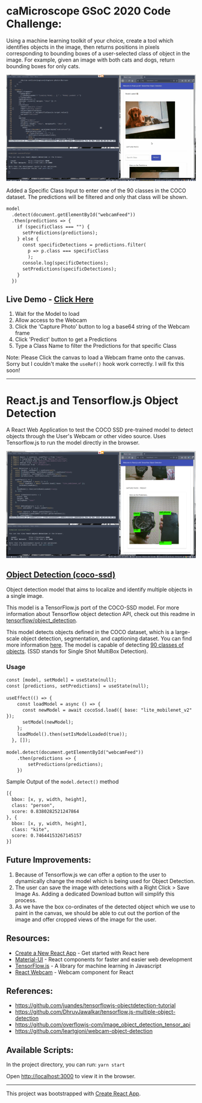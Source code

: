 # caMicroscope GSoC 2020 Code Challenge:

Using a machine learning toolkit of your choice, create a tool which identifies objects in the image, then returns positions in pixels corresponding to bounding boxes of a user-selected class of object in the image. For example, given an image with both cats and dogs, return bounding boxes for only cats.

![working_gif](/Screenshots/1.gif)

Added a Specific Class Input to enter one of the 90 classes in the COCO dataset. The predictions will be filtered and only that class will be shown.

```
model
  .detect(document.getElementById("webcamFeed"))
  .then(predictions => {
    if (specificClass === "") {
      setPredictions(predictions);
    } else {
      const specificDetections = predictions.filter(
        p => p.class === specificClass
        );
      console.log(specificDetections);
      setPredictions(specificDetections);
    }
  })
```

## Live Demo - [Click Here](https://angry-tesla-845375.netlify.com/)

1. Wait for the Model to load
2. Allow access to the Webcam
3. Click the 'Capture Photo' button to log a base64 string of the Webcam frame
4. Click 'Predict' button to get a Predictions
5. Type a Class Name to filter the Predictions for that specific Class

Note: Please Click the canvas to load a Webcam frame onto the canvas. Sorry but I couldn't make the `useRef()` hook work correctly. I will fix this soon!

---

# React.js and Tensorflow.js Object Detection

A React Web Application to test the COCO SSD pre-trained model to detect objects through the User's Webcam or other video source. Uses Tensorflow.js to run the model directly in the browser.

![working](/Screenshots/0.png)

## [Object Detection (coco-ssd)](https://www.npmjs.com/package/@tensorflow-models/coco-ssd)

Object detection model that aims to localize and identify multiple objects in a single image.

This model is a TensorFlow.js port of the COCO-SSD model. For more information about Tensorflow object detection API, check out this readme in [tensorflow/object_detection](https://github.com/tensorflow/models/blob/master/research/object_detection/README.md).

This model detects objects defined in the COCO dataset, which is a large-scale object detection, segmentation, and captioning dataset. You can find more information [here](http://cocodataset.org/#home). The model is capable of detecting [90 classes of objects](https://github.com/tensorflow/tfjs-models/blob/HEAD/src/classes.ts). (SSD stands for Single Shot MultiBox Detection).

### Usage

```
const [model, setModel] = useState(null);
const [predictions, setPredictions] = useState(null);

useEffect(() => {
    const loadModel = async () => {
      const newModel = await cocoSsd.load({ base: "lite_mobilenet_v2" });
      setModel(newModel);
    };
    loadModel().then(setIsModelLoaded(true));
  }, []);

model.detect(document.getElementById("webcamFeed"))
    .then(predictions => {
        setPredictions(predictions);
    })
```

Sample Output of the `model.detect()` method

```
[{
  bbox: [x, y, width, height],
  class: "person",
  score: 0.8380282521247864
}, {
  bbox: [x, y, width, height],
  class: "kite",
  score: 0.74644153267145157
}]
```

## Future Improvements:

1. Because of Tensorflow.js we can offer a option to the user to dynamically change the model which is being used for Object Detection.
2. The user can save the image with detections with a Right Click > Save Image As. Adding a dedicated Download button will simplify this process.
3. As we have the box co-ordinates of the detected object which we use to paint in the canvas, we should be able to cut out the portion of the image and offer cropped views of the image for the user.

## Resources:

- [Create a New React App](https://reactjs.org/docs/create-a-new-react-app.html) - Get started with React here
- [Material-UI](https://material-ui.com/) - React components for faster and easier web development
- [TensorFlow.js](https://www.tensorflow.org/js) - A library for machine learning in Javascript
- [React Webcam](https://www.npmjs.com/package/react-webcam) - Webcam component for React

## References:

- https://github.com/juandes/tensorflowjs-objectdetection-tutorial
- https://github.com/DhruvJawalkar/tensorflow.js-multiple-object-detection
- https://github.com/overflowjs-com/image_object_detection_tensor_api
- https://github.com/leartgjoni/webcam-object-detection

## Available Scripts:

In the project directory, you can run: `yarn start`

Open [http://localhost:3000](http://localhost:3000) to view it in the browser.

---

This project was bootstrapped with [Create React App](https://github.com/facebook/create-react-app).
